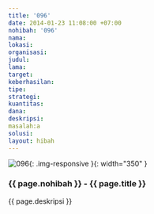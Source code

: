 ```yaml
---
title: '096'
date: 2014-01-23 11:08:00 +07:00
nohibah: '096'
nama:
lokasi:
organisasi:
judul:
lama:
target:
keberhasilan:
tipe:
strategi:
kuantitas:
dana:
deskripsi:
masalah:a
solusi:
layout: hibah
---
```


![096](/static/img/hibahcms/096.png){: .img-responsive }{: width="350" }

### {{ page.nohibah }} - {{ page.title }}

{{ page.deskripsi }}
